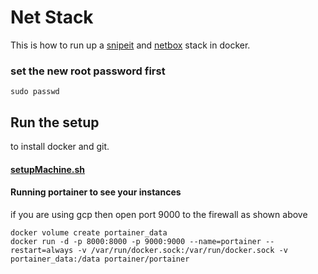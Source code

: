 # Net Stack
This is how to run up a [snipeit](https://snipeitapp.com/) and [netbox](https://github.com/netbox-community/netbox-docker) stack in docker.

### set the new root password first
```
sudo passwd
```

## Run the setup 
to install docker and git. 
#### [setupMachine.sh](setupMachine.sh)

#### Running portainer to see your instances
if you are using gcp then open port 9000 to the firewall as shown above
```
docker volume create portainer_data
docker run -d -p 8000:8000 -p 9000:9000 --name=portainer --restart=always -v /var/run/docker.sock:/var/run/docker.sock -v portainer_data:/data portainer/portainer
```